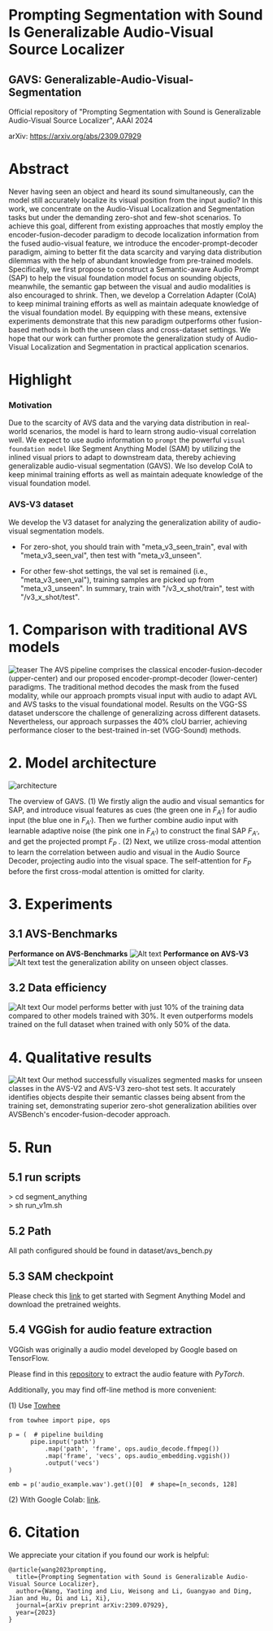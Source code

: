 # Prompting Segmentation with Sound Is Generalizable Audio-Visual Source Localizer
## GAVS: Generalizable-Audio-Visual-Segmentation
Official repository of "Prompting Segmentation with Sound is Generalizable Audio-Visual Source Localizer", AAAI 2024

arXiv: https://arxiv.org/abs/2309.07929

# Abstract
Never having seen an object and heard its sound simultaneously, can the model still accurately localize its visual position from the input audio? In this work, we concentrate on the Audio-Visual Localization and Segmentation tasks but under the demanding zero-shot and few-shot scenarios. To achieve this goal, different from existing approaches that mostly employ the encoder-fusion-decoder paradigm to decode localization information from the fused audio-visual feature, we introduce the encoder-prompt-decoder paradigm, aiming to better fit the data scarcity and varying data distribution dilemmas with the help of abundant knowledge from pre-trained models. Specifically, we first propose to construct a Semantic-aware Audio Prompt (SAP) to help the visual foundation model focus on sounding objects, meanwhile, the semantic gap between the visual and audio modalities is also encouraged to shrink. Then, we develop a Correlation Adapter (ColA) to keep minimal training efforts as well as maintain adequate knowledge of the visual foundation model. By equipping with these means, extensive experiments demonstrate that this new paradigm outperforms other fusion-based methods in both the unseen class and cross-dataset settings. We hope that our work can further promote the generalization study of Audio-Visual Localization and Segmentation in practical application scenarios.

# Highlight

### Motivation
Due to the scarcity of AVS data and the varying data distribution in real-world scenarios, the model is hard to learn strong audio-visual correlation well. We expect to use audio information to `prompt` the powerful `visual foundation model` like Segment Anything Model (SAM) by utilizing the inlined visual priors to adapt to downstream data, thereby achieving generalizable audio-visual segmentation (GAVS). We lso develop ColA to keep minimal training efforts as well as maintain adequate knowledge of the visual foundation model.  

### AVS-V3 dataset
We develop the V3 dataset for analyzing the generalization ability of audio-visual segmentation models.   
- For zero-shot, you should train with "meta_v3_seen_train", eval with "meta_v3_seen_val", then test with "meta_v3_unseen".

- For other few-shot settings, the val set is remained (i.e., "meta_v3_seen_val"), training samples are picked up from  "meta_v3_unseen". In summary, train with "/v3_x_shot/train", test with "/v3_x_shot/test".

# 1. Comparison with traditional AVS models

![teaser](assets/README/image.png)
The AVS pipeline comprises the classical encoder-fusion-decoder (upper-center) and our proposed encoder-prompt-decoder (lower-center) paradigms. The traditional method decodes the mask from the fused modality, while our approach prompts visual input with audio to adapt AVL and AVS tasks to the visual foundational model. Results on the VGG-SS dataset underscore the challenge of generalizing across different datasets. Nevertheless, our approach surpasses the 40% cIoU barrier, achieving performance closer to the best-trained in-set (VGG-Sound) methods.

# 2. Model architecture

![architecture](assets/README/image-1.png)

The overview of GAVS. (1) We firstly align the audio and visual semantics for SAP, and introduce visual features as cues (the green one in $F_{A'}$) for audio input (the blue one in $F_{A'}$). Then we further combine audio input with learnable adaptive noise (the pink one in $F_{A'}$) to construct the final SAP $F_{A'}$, and get the projected prompt $F_{P}$ . (2) Next, we utilize cross-modal attention to learn the correlation between audio and visual in the Audio Source Decoder, projecting audio into the visual space. The self-attention for $F_{P}$ before the first cross-modal attention is omitted for clarity.

# 3. Experiments
## 3.1 AVS-Benchmarks
**Performance on AVS-Benchmarks**
![Alt text](assets/README/image-3.png)
**Performance on AVS-V3**
![Alt text](assets/README/image-4.png)
test the generalization ability on unseen object classes.
## 3.2 Data efficiency
![Alt text](assets/README/image-5.png)
 Our model performs better with just 10% of the training data compared to other models trained with 30%. It even outperforms models trained on the full dataset when trained with only 50% of the data.
# 4. Qualitative results
![Alt text](assets/README/image-6.png)
 Our method successfully visualizes segmented masks for unseen classes in the AVS-V2 and AVS-V3 zero-shot test sets. It accurately identifies objects despite their semantic classes being absent from the training set, demonstrating superior zero-shot generalization abilities over AVSBench's encoder-fusion-decoder approach.
# 5. Run
## 5.1 run scripts
\> cd segment_anything  
\> sh run_v1m.sh

## 5.2 Path
All path configured should be found in dataset/avs_bench.py  

## 5.3 SAM checkpoint  
Please check this [link](https://github.com/facebookresearch/segment-anything) to get started with Segment Anything Model and download the pretrained weights.

## 5.4 VGGish for audio feature extraction  
VGGish was originally a audio model developed by Google based on TensorFlow.

Please find in this [repository](https://github.com/harritaylor/torchvggish) to extract the audio feature with *PyTorch*.

Additionally, you may find off-line method is more convenient:

(1) Use [Towhee](https://link.zhihu.com/?target=https%3A//github.com/towhee-io)
```
from towhee import pipe, ops

p = (  # pipeline building
      pipe.input('path')
          .map('path', 'frame', ops.audio_decode.ffmpeg())
          .map('frame', 'vecs', ops.audio_embedding.vggish())
          .output('vecs')
)

emb = p('audio_example.wav').get()[0]  # shape=[n_seconds, 128]
```

(2) With Google Colab: [link](https://colab.research.google.com/drive/1r_8OnmwXKwmH0n4RxBfuICVBgpbJt_Fs?usp=sharing#scrollTo=MJWFPPSoAQzF).

# 6. Citation
We appreciate your citation if you found our work is helpful:
```
@article{wang2023prompting,
  title={Prompting Segmentation with Sound is Generalizable Audio-Visual Source Localizer},
  author={Wang, Yaoting and Liu, Weisong and Li, Guangyao and Ding, Jian and Hu, Di and Li, Xi},
  journal={arXiv preprint arXiv:2309.07929},
  year={2023}
}
```
